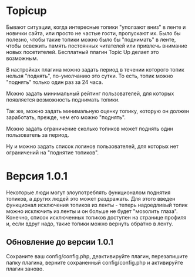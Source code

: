 Topicup
=======

Бывают ситуации, когда интересные топики "уползают вниз" в ленте и новички сайта, или просто не частые гости, пропускают их. Было бы полезно, чтобы такие топики можно было бы "поднимать" в ленте, чтобы освежить память постоянных читателей или привлечь внимание новых посетителей. Бесплатный плагин Topic Up делает это возможным. 

В настройках плагина можно задать период в течении которого топик нельзя "поднять", по-умолчанию это сутки. То есть, топик можно "поднять" только один раз за 24 часа.

Можно задать минимальный рейтинг пользователей, для которых появляется возможность поднимать топики.

Так же, можно задать минимальную оценку топику, которую он должен заработать, прежде, чем его можно "поднять".

Можно задать ограничение сколько топиков может поднять один пользователь за период.

Ну и можно задать список логинов пользователей, для которых нет ограничений на "поднятие топиков".

Версия 1.0.1
============

Некоторые люди могут злоупотреблять функционалом поднятия топиков, а других людей это может раздражать. Для этого введен функционал исключения топиков из ленты - теперь надоедливый топик можно исключить из ленты и он больше не будет "мозолить глаза". Конечно, список исключенных топиков доступен на странице профиля и, если вдруг надо, такие топики можно вернуть обратно в ленту.

Обновление до версии 1.0.1
--------------------------

Сохраните ваш config/config.php, деактивируйте плагин, перезапишите папку плагина, верните сохраненный config/config.php и активируйте плагин заново.

